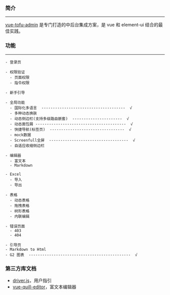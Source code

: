 ### 简介
------------------
[vue-tofu-admin](https://hgakei.github.io/vue-tofu-admin/dist) 是专门打造的中后台集成方案，是 vue 和 element-ui 结合的最佳实践。

### 功能
----------------

```
- 登录页

- 权限验证
  - 页面权限
  - 指令权限

- 新手引导

- 全局功能
  - 国际化多语言  -------------------------------------  √
  - 多种动态换肤
  - 动态侧边栏(支持多级路由嵌套)  ----------------------  √
  - 动态面包屑 ----------------------------------------  √
  - 快捷导航(标签页)  ---------------------------------  √
  - mock数据
  - Screenfull全屏  -----------------------------------  √
  - 自适应收缩侧边栏

- 编辑器
  - 富文本
  - Markdown

- Excel
  - 导入
  - 导出

- 表格
  - 动态表格
  - 拖拽表格
  - 树形表格
  - 内联编辑

- 错误页面
  - 403
  - 404

- 引导页
- Markdown to Html
- G2 图表  ---------------------------------------------  √
```

### 第三方库文档

- [driver.js](https://github.com/kamranahmedse/driver.js)，用户指引
- [vue-quill-editor](https://github.com/surmon-china/vue-quill-editor)，富文本编辑器